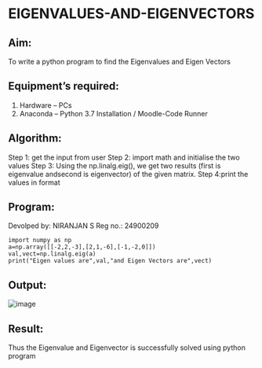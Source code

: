 # EIGENVALUES-AND-EIGENVECTORS
## Aim:
To write a python program to find the Eigenvalues and Eigen Vectors
## Equipment’s required:
1. 	Hardware – PCs
2. 	Anaconda – Python 3.7 Installation / Moodle-Code Runner
## Algorithm:
Step 1: get the input from user
Step 2: import math and initialise the two values
Step 3: Using the np.linalg.eig(), we get two results (first is eigenvalue andsecond is eigenvector) of the given matrix.
Step 4:print the values in format


## Program:
Devolped by: NIRANJAN S
Reg no.: 24900209
```
import numpy as np
a=np.array([[-2,2,-3],[2,1,-6],[-1,-2,0]])
val,vect=np.linalg.eig(a)
print("Eigen values are",val,"and Eigen Vectors are",vect)
```
## Output:
![image](https://github.com/user-attachments/assets/98a53806-3278-44b5-a4d8-176356744ab1)


## Result:
Thus the Eigenvalue and Eigenvector is successfully solved using python program

